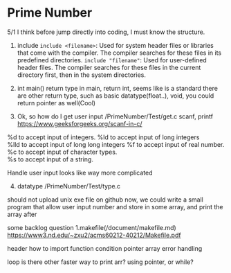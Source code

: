 # Prime Number

5/1
I think before jump directly into coding, I must know the structure.

1. include
`include <filename>`: Used for system header files or libraries that come with the compiler. The compiler searches for these files in its predefined directories.
`include "filename"`: Used for user-defined header files. The compiler searches for these files in the current directory first, then in the system directories.
2. int main()
return type
in main, return int, seems like is a standard
there are other return type, such as basic datatype(float..), void, you could return pointer as well(Cool)



3. Ok, so how do I get user input
/PrimeNumber/Test/get.c
scanf, printf  
https://www.geeksforgeeks.org/scanf-in-c/  

%d to accept input of integers.
%ld to  accept input of long integers  
%lld to accept input of long long integers
%f to accept input of real number.  
%c to accept input of character types.  
%s to accept input of a string.

Handle user input looks like way more complicated

4. datatype
/PrimeNumber/Test/type.c


should not upload unix exe file on github
now, we could write a small program that allow user input number
and store in some array, and print the array after





some backlog question
1.makefile(/document/makefile.md)
https://www3.nd.edu/~zxu2/acms60212-40212/Makefile.pdf


header
how to import function
condition
pointer
array
error handling

loop
is there other faster way to print arr? using pointer, or while?


